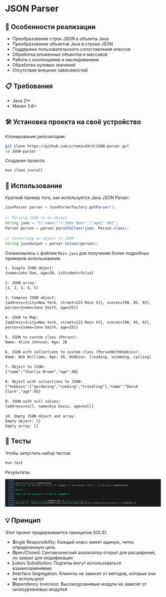 # JSON Parser

## 🚀 Особенности реализации

- Преобразование строк JSON в объекты Java
- Преобразование объектов Java в строки JSON
- Поддержка пользовательского сопоставления классов
- Обработка вложенных объектов и массивов
- Работа с коллекциями и наследованием
- Обработка нулевых значений
- Отсутствие внешних зависимостей

## 📋 Требования

- Java 21+
- Maven 3.6+

## 🛠 Установка проекта на своё устройство

Клонирование репозитория:

```bash
git clone https://github.com/artemis43rd/JSON-parser.git
cd JSON-parser
```

Создание проекта:

```bash
mvn clean install
```

## 🎯 Использование

Краткий пример того, как используется Java JSON Parser:

```java
JsonParser parser = JsonParserFactory.getParser();

// Parsing JSON to an object
String json = "{\"name\":\"John Doe\",\"age\":30}";
Person person = parser.parseToClass(json, Person.class);

// Converting an object to JSON
String jsonOutput = parser.toJson(person);
```

Ознакомьтесь с файлом `Main.java` для получения более подробных примеров использования.

```
1. Simple JSON object:
{name=John Doe, age=30, isStudent=false}

2. JSON array:
[1, 2, 3, 4, 5]

3. Complex JSON object:
{address={city=New York, street=123 Main St}, scores=[90, 85, 92], person={name=Jane Smith, age=25}}

4. JSON to Map:
{address={city=New York, street=123 Main St}, scores=[90, 85, 92], person={name=Jane Smith, age=25}}

5. JSON to custom class (Person):
Name: Alice Johnson, Age: 28

6. JSON with collections to custom class (PersonWithHobbies):
Name: Bob Williams, Age: 35, Hobbies: [reading, swimming, cycling]

7. Object to JSON:
{"name":"Charlie Brown","age":40}

8. Object with collections to JSON:
{"hobbies":["gardening","cooking","traveling"],"name":"David Clark","age":45}

9. JSON with null values:
{address=null, name=Eve Davis, age=null}

10. Empty JSON object and array:
Empty object: {}
Empty array: []
```

## 🧪 Тесты

Чтобы запустить набор тестов:

```bash
mvn test
```

Результаты:

![1.png](1.png)


## 💡 Принцип

Этот проект придерживается принципов SOLID:

- **S**ingle Responsibility: Каждый класс имеет единую, четко определенную цель
- **O**pen/Closed: Синтаксический анализатор открыт для расширения, но закрыт для модификации
- **L**iskov Substitution: Подтипы могут использоваться взаимозаменяемо
- **I**nterface Segregation: Клиенты не зависят от методов, которые они не используют
- **D**ependency Inversion: Высокоуровневые модули не зависят от низкоуровневых модулей
